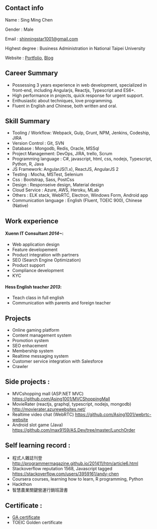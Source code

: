 ## Contact info
Name : Sing Ming Chen  

Gender : Male  

Email : shinningstar1001@gmail.com  

Highest degree : Business Administration in National Taipei University  

Website : [Portfolio](https://asing1001.github.io), [Blog](http://sincode.blogspot.tw/)

## Career Summary
* Possessing 3 years experience in web development, specialized in front-end, including Angularjs, Reactjs, Typescript and ES6+. 
* High performance in projects, quick response for urgent support.
* Enthusiastic about techniques, love programming.  
* Fluent in English and Chinese, both written and oral.

## Skill Summary
* Tooling / Workflow: Webpack, Gulp, Grunt, NPM, Jenkins, Codeship, JIRA
* Version Control : Git, SVN
* Database : Mongodb, Redis, Oracle, MSSql
* Project Management: DevOps, JIRA, trello, Scrum
* Programming language : C#, javascript, html, css, nodejs, Typescript, Python, R, Java
* JS Framework: AngularJS(1.x), ReactJS, AngularJS 2
* Testing : Mocha, MSTest, Selenium
* Css : Bootstrap, Sass, PostCss
* Design : Responseive design, Material design
* Cloud Service : Azure, AWS, Heroku, MLab
* Others : ELK stack, WebRTC, Electron, Windows Form, Android app
* Communication language : English (Fluent, TOEIC 900), Chinese (Native)

## Work experience
#### Xuenn IT Consultant *2014~*:
* Web application design 
* Feature developement
* Product integration with partners
* SEO (Search Engine Optimization)
* Product support
* Compliance development
* KYC

#### Hess English teacher *2013*:
* Teach class in full english
* Communication with parents and foreign teacher

## Projects
* Online gaming platform
* Content management system 
* Promotion system
* SEO enhacement
* Membership system
* Realtime messaging system
* Customer service integration with Salesforce
* Crawler

## Side projects :
* MVCshopping mall (ASP.NET MVC) https://github.com/Asing1001/MVCShoppingMall
* MovieRater (reactjs, graphql, typescript, nodejs, mongodb) http://movierater.azurewebsites.net/
* Realtime video chat (WebRTC) https://github.com/Asing1001/webrtc-website
* Android slot game (Java) https://github.com/max9159/AS.Dev/tree/master/LunchOrder

## Self learning record :
* 程式人雜誌刊登 http://programmermagazine.github.io/201411/htm/article6.html
* Stackoverflow reputation 1568, Javascript tagged https://stackoverflow.com/users/3959161/andy-chen
* Coursera courses, learning how to learn, R programming, Python
* Hackthon
* 智慧農業關鍵營運行銷班證書

## Certificate :
* [GA certificate](https://www.google.com/partners/?hl=zh-TW#i_profile;idtf=100241582365266596912)
* TOEIC Golden certificate

